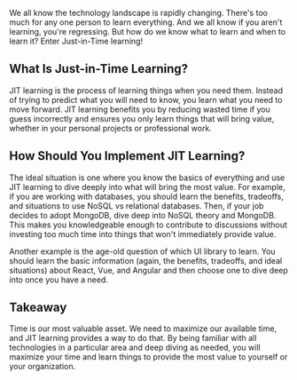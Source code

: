 We all know the technology landscape is rapidly changing. There's too much for any one person to learn everything. And we all know if you aren't learning, you're regressing. But how do we know what to learn and when to learn it? Enter Just-in-Time learning!

## What Is Just-in-Time Learning?
JIT learning is the process of learning things when you need them. Instead of trying to predict what you will need to know, you learn what you need to move forward. JIT learning benefits you by reducing wasted time if you guess incorrectly and ensures you only learn things that will bring value, whether in your personal projects or professional work.

## How Should You Implement JIT Learning?
The ideal situation is one where you know the basics of everything and use JIT learning to dive deeply into what will bring the most value. For example, if you are working with databases, you should learn the benefits, tradeoffs, and situations to use NoSQL vs relational databases. Then, if your job decides to adopt MongoDB, dive deep into NoSQL theory and MongoDB. This makes you knowledgeable enough to contribute to discussions without investing too much time into things that won't immediately provide value.

Another example is the age-old question of which UI library to learn. You should learn the basic information (again, the benefits, tradeoffs, and ideal situations) about React, Vue, and Angular and then choose one to dive deep into once you have a need.

## Takeaway
Time is our most valuable asset. We need to maximize our available time, and JIT learning provides a way to do that. By being familiar with all technologies in a particular area and deep diving as needed, you will maximize your time and learn things to provide the most value to yourself or your organization.
